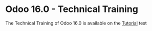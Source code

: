 # Odoo 16.0 - Technical Training


The Technical Training of Odoo 16.0 is available on the
[Tutorial](https://www.odoo.com/documentation/master/developer/howtos/rdtraining.html)
test